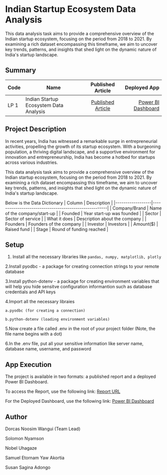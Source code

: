 # Indian Startup Ecosystem Data Analysis

This data analysis task aims to provide a comprehensive overview of the Indian startup ecosystem, focusing on the period from 2018 to 2021. By examining a rich dataset encompassing this timeframe, we aim to uncover key trends, patterns, and insights that shed light on the dynamic nature of India's startup landscape.

## Summary

| Code      | Name        | Published Article |  Deployed App |
|-----------|-------------|:-------------:|------:|
| LP 1      | Indian Startup Ecosystem Data Analysis |  [Published Article](https://www.linkedin.com/pulse/india-startup-ecosystem-data-analyst-view-dorcas-wangui.) | [Power BI Dashboard](https://app.powerbi.com/view?r=eyJrIjoiYjI3M2Y3ZDAtZmEwOC00MzJjLThiZDEtYTU2NzcyNTJkZTgxIiwidCI6IjQ0ODdiNTJmLWYxMTgtNDgzMC1iNDlkLTNjMjk4Y2I3MTA3NSJ9) |

## Project Description

In recent years, India has witnessed a remarkable surge in entrepreneurial activities, propelling the growth of its startup ecosystem. With a burgeoning population, a thriving digital landscape, and a supportive environment for innovation and entrepreneurship, India has become a hotbed for startups across various industries.

This data analysis task aims to provide a comprehensive overview of the Indian startup ecosystem, focusing on the period from 2018 to 2021. By examining a rich dataset encompassing this timeframe, we aim to uncover key trends, patterns, and insights that shed light on the dynamic nature of India's startup landscape.


Below is the Data Dictionary 
| Column           | Description                                           |
|------------------|-------------------------------------------------------|
| Company/Brand    | Name of the company/start-up                          |
| Founded          | Year start-up was founded                             |
| Sector           | Sector of service                                     |
| What it does     | Description about the company                         |
| Founders         | Founders of the company                               |
| Investor         | Investors                                             |
| Amount($)        | Raised fund                                           |
| Stage            | Round of funding reached                              |


## Setup

1. Install all the necessary libraries like `pandas, numpy, matplotlib, plotly`

2.Install pyodbc - a package for creating connection strings to your remote database

 3.Install python-dotenv - a package for creating environment variables that will help you hide sensitve configuration informantion such as database credentials and API keys

 4.Import all the necessary libraies
 
    a.pyodbc (for creating a connection)

    b.python-dotenv (loading environment variables)

5.Now create a file called .env in the root of your project folder (Note, the file name begins with a dot)

6.In the .env file, put all your sensitive information like server name, database name, username, and password


## App Execution

The project is available in two formats: a published report and a deployed Power BI Dashboard.

To access the Report, use the following link: [Report URL]()

For the Deployed Dashboard, use the following link: [Power BI Dashboard](https://app.powerbi.com/view?r=eyJrIjoiYjI3M2Y3ZDAtZmEwOC00MzJjLThiZDEtYTU2NzcyNTJkZTgxIiwidCI6IjQ0ODdiNTJmLWYxMTgtNDgzMC1iNDlkLTNjMjk4Y2I3MTA3NSJ9)

## Author

Dorcas Noosim Wangui (Team Lead)

Solomon Nyamson

Nobel Uhagaze

Samuel Etornam Yaw Akortia

Susan Sagina Adongo


